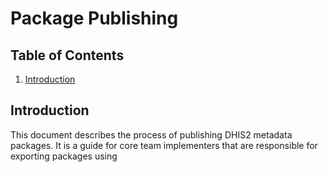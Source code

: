 # Package Publishing

## Table of Contents

1. [Introduction](#introduction)

## Introduction

This document describes the process of publishing DHIS2 metadata packages. It is a guide for core team implementers that are responsible for exporting packages using 
